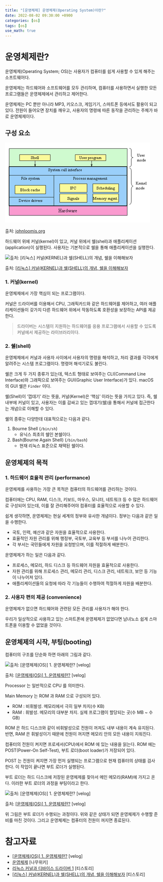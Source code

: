 ```yaml
---
title: "[운영체제] 운영체제(Operating System)이란?"
date: 2022-08-02 09:30:00 +0900
categories: [os]
tags: [os]
use_math: true
---
```


# 운영체제란?

운영체제(Operating System; OS)는 사용자가 컴퓨터를 쉽게 사용할 수 있게 해주는 소프트웨어다.

운영체제는 하드웨어와 소프트웨어를 모두 관리하며, 컴퓨터를 사용하면서 실행한 모든 프로그램들은 운영체제에서 관리하고 제어한다.

운영체제는 PC 뿐만 아니라 MP3, 키오스크, 게임기기, 스마트폰 등에서도 활용이 되고 있다. 전원이 들어오면 장치를 깨우고, 사용자의 명령에 따른 동작을 관리하는 주체가 바로 운영체제이다.

## 구성 요소

![출처: [johnloomis.org](https://johnloomis.org/ece314/notes/OperatingSystems/UNIX.html)](/assets/images/2022-08-02-what-is-operating-system/UNIX_structure.png)

출처: [johnloomis.org](https://johnloomis.org/ece314/notes/OperatingSystems/UNIX.html)

하드웨어 위에 커널(kernel)이 있고, 커널 위에서 쉘(shell)과 애플리케이션(application)이 실행된다. 사용자는 기본적으로 쉘을 통해 애플리케이션을 실행한다.

![출처: [[리눅스] 커널(KERNEL)과 쉘(SHELL)의 개념, 쉘을 이해해보자](https://reakwon.tistory.com/135)](/assets/images/2022-08-02-what-is-operating-system/kernel.png)

출처: [[리눅스] 커널(KERNEL)과 쉘(SHELL)의 개념, 쉘을 이해해보자](https://reakwon.tistory.com/135)

### 1. 커널(kernel)

운영체제에서 가장 핵심이 되는 프로그램이다.

커널은 드라이버를 이용해서 CPU, 그래픽카드와 같은 하드웨어를 제어하고, 여러 애플리케이션들이 갖가지 다른 하드웨어 위에서 작동하도록 호환성을 보장하는 API를 제공한다.

> 드라이버는 시스템이 지원하는 하드웨어를 응용 프로그램에서 사용할 수 있도록 커널에서 제공하는 라이브러리이다.

### 2. 쉘(shell)

운영체제에서 커널과 사용자 사이에서 사용자의 명령을 해석하고, 처리 결과를 각각에게 알려주는 시스템 프로그램이다. 명령어 해석기로도 불린다.

쉘은 크게 두 가지 종류가 있는데, 텍스트 형태로 보여주는 CLI(Command Line Interface)와 그래픽으로 보여주는 GUI(Graphic User Interface)가 있다. macOS 의 GUI 쉘은 `Finder` 이다.

쉘(Shell)이 ‘껍데기’ 라는 뜻을, 커널(Kernel)은 ‘핵심’ 이라는 뜻을 가지고 있다. 즉, 쉘 내부에 커널이 있고, 사용자는 이를 감싸고 있는 껍데기(쉘)을 통해서 커널에 접근한다는 개념으로 이해할 수 있다.

쉘의 종류는 다양한데 대표적으로는 다음과 같다.

1. Bourne Shell (`/bin/sh`)
   - 유닉스 최초의 쉘인 본쉘이다.
2. Bash(Bourne Again Shell) (`/bin/bash`)
   - 현재 리눅스 표준으로 채택된 쉘이다.

## 운영체제의 목적

### 1. 하드웨어 효율적 관리 (performance)

운영체제를 사용하는 가장 큰 목적은 컴퓨터의 하드웨어를 관리하는 것이다.

컴퓨터에는 CPU, RAM, 디스크, 키보드, 마우스, 모니터, 네트워크 등 수 많은 하드웨어로 구성되어 있는데, 이를 잘 관리해주어야 컴퓨터를 효율적으로 사용할 수 있다.

쉽게 생각하면, 운영체제는 현실 세계의 정부와 유사한 개념이다. 정부는 다음과 같은 일을 수행한다.

- 국토, 인력, 예산과 같은 자원을 효율적으로 사용한다.
- 효율적인 자원 관리를 위해 행정부, 국토부, 교육부 등 부서를 나누어 관리한다.
- 각 부서는 국민들에게 자원을 요청받으며, 이를 적절하게 배분한다.

운영체제가 하는 일은 다음과 같다.

- 프로세스, 메모리, 하드 디스크 등 하드웨어 자원을 효율적으로 사용한다.
- 자원 관리를 위해 프로세스 관리, 메모리 관리, 디스크 관리, 네트워크, 보안 등 기능이 나누어져 있다.
- 애플리케이션들의 요청에 따라 각 기능들이 수행하여 적절하게 자원을 배분한다.

### 2. 사용자 편의 제공 (convenience)

운영체제가 없으면 하드웨어와 관련된 모든 관리를 사용자가 해야 한다.

우리가 일상적으로 사용하고 있는 스마트폰에 운영체제가 없었다면 남녀노소 쉽게 스마트폰을 이용할 수 없었을 것이다.

## 운영체제의 시작, 부팅(booting)

컴퓨터의 구조를 단순화 하면 아래의 그림과 같다.

![출처: [[운영체제(OS)] 1. 운영체제란?](https://velog.io/@codemcd/%EC%9A%B4%EC%98%81%EC%B2%B4%EC%A0%9COS-1.-%EC%9A%B4%EC%98%81%EC%B2%B4%EC%A0%9C%EB%9E%80) [velog]](/assets/images/2022-08-02-what-is-operating-system/booting.png)

출처: [[운영체제(OS)] 1. 운영체제란?](https://velog.io/@codemcd/%EC%9A%B4%EC%98%81%EC%B2%B4%EC%A0%9COS-1.-%EC%9A%B4%EC%98%81%EC%B2%B4%EC%A0%9C%EB%9E%80) [velog]

Processor 는 일반적으로 CPU 를 의미한다.

Main Memory 는 ROM 과 RAM 으로 구성되어 있다.

- ROM : 비휘발성. 메모리에서 극히 일부 차지(수 KB)
- RAM : 휘발성. 메모리의 대부분 차지. 실제 프로그램이 할당되는 곳(수 MB ~ 수 GB)

ROM 은 하드 디스크와 같이 비휘발성으로 전원이 꺼져도 내부 내용이 계속 유지된다. 반면, RAM 은 휘발성이기 때문에 전원이 꺼지면 메모리 안의 모든 내용이 지워진다.

컴퓨터의 전원이 켜지면 프로세서(CPU)에서 ROM 에 있는 내용을 읽는다. ROM 에는 POST(Power-On Self-Test), 부트 로더(boot loader)가 저장되어 있다.

POST 는 전원이 켜지면 가장 먼저 실행되는 프로그램으로 현재 컴퓨터의 상태를 검사한다. 이 작업이 끝나면 부트 로더가 실행된다.

부트 로더는 하드 디스크에 저장된 운영체제를 찾아서 메인 메모리(RAM)에 가지고 온다. 이러한 부트 로더의 과정을 부팅이라고 한다.

![출처: [[운영체제(OS)] 1. 운영체제란?](https://velog.io/@codemcd/%EC%9A%B4%EC%98%81%EC%B2%B4%EC%A0%9COS-1.-%EC%9A%B4%EC%98%81%EC%B2%B4%EC%A0%9C%EB%9E%80) [velog]](/assets/images/2022-08-02-what-is-operating-system/booting2.png)

출처: [[운영체제(OS)] 1. 운영체제란?](https://velog.io/@codemcd/%EC%9A%B4%EC%98%81%EC%B2%B4%EC%A0%9COS-1.-%EC%9A%B4%EC%98%81%EC%B2%B4%EC%A0%9C%EB%9E%80) [velog]

위 그림은 부트 로더가 수행되는 과정이다. 위와 같은 상태가 되면 운영체제가 수행할 준비를 마친 것이다. 그리고 운영체제는 컴퓨터의 전원이 꺼지면 종료된다.

# 참고자료

- [[운영체제(OS)] 1. 운영체제란?](https://velog.io/@codemcd/%EC%9A%B4%EC%98%81%EC%B2%B4%EC%A0%9COS-1.-%EC%9A%B4%EC%98%81%EC%B2%B4%EC%A0%9C%EB%9E%80) [velog]
- [운영체제](https://namu.wiki/w/%EC%9A%B4%EC%98%81%EC%B2%B4%EC%A0%9C) [나무위키]
- [리눅스 커널과 디바이스 드라이버 1](https://cheonee.tistory.com/entry/%EB%A6%AC%EB%88%85%EC%8A%A4-%EC%BB%A4%EB%84%90%EA%B3%BC-%EB%94%94%EB%B0%94%EC%9D%B4%EC%8A%A4-%EB%93%9C%EB%9D%BC%EC%9D%B4%EB%B2%84) [티스토리]
- [[리눅스] 커널(KERNEL)과 쉘(SHELL)의 개념, 쉘을 이해해보자](https://reakwon.tistory.com/135) [티스토리]
